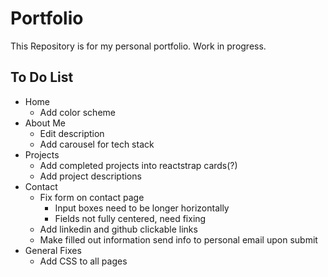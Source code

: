 # Portfolio

This Repository is for my personal portfolio. Work in progress. 

## To Do List
- Home
    - Add color scheme
- About Me
    - Edit description 
    - Add carousel for tech stack
- Projects 
    - Add completed projects into reactstrap cards(?)
    - Add project descriptions 
- Contact
    - Fix form on contact page
        - Input boxes need to be longer horizontally
        - Fields not fully centered, need fixing
    - Add linkedin and github clickable links 
    - Make filled out information send info to personal email upon submit
- General Fixes
    - Add CSS to all pages